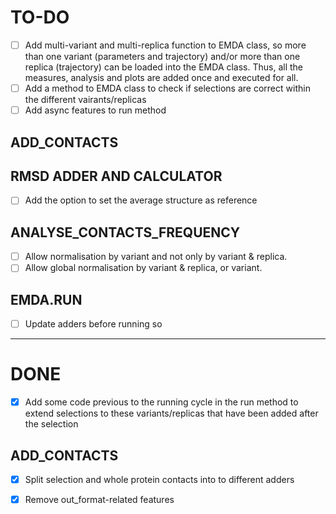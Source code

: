 # TO-DO

- [ ] Add multi-variant and multi-replica function to EMDA class, so more than one variant (parameters and trajectory) and/or more than one replica (trajectory) can be loaded into the EMDA class. Thus, all the measures, analysis and plots are added once and executed for all.
- [ ] Add a method to EMDA class to check if selections are correct within the different vairants/replicas
- [ ] Add async features to run method

## ADD_CONTACTS


## RMSD ADDER AND CALCULATOR
- [ ] Add the option to set the average structure as reference

## ANALYSE_CONTACTS_FREQUENCY
- [ ] Allow normalisation by variant and not only by variant & replica.
- [ ] Allow global normalisation by variant & replica, or variant.

## EMDA.RUN
- [ ] Update adders before running so 

---------------------------------------------------------------------

# DONE
- [X] Add some code previous to the running cycle in the run method to extend selections to these variants/replicas that have been added after the selection


## ADD_CONTACTS
- [X] Split selection and whole protein contacts into to different adders
- [X] Remove out_format-related features

